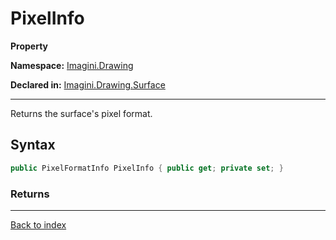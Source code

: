 # PixelInfo

**Property**

**Namespace:** [Imagini.Drawing](Imagini.Drawing.md)

**Declared in:** [Imagini.Drawing.Surface](Imagini.Drawing.Surface.md)

------



Returns the surface's pixel format.


## Syntax

```csharp
public PixelFormatInfo PixelInfo { public get; private set; }
```

### Returns



------

[Back to index](index.md)